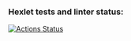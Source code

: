 ### Hexlet tests and linter status:
[![Actions Status](https://github.com/forward32/devops-for-programmers-project-74/actions/workflows/hexlet-check.yml/badge.svg)](https://github.com/forward32/devops-for-programmers-project-74/actions)